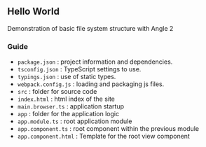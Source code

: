 ## Hello World

Demonstration of basic file system structure with Angle 2


### Guide
- `package.json` : project information and dependencies. 
- `tsconfig.json` : TypeScript settings to use.
- `typings.json` : use of static types.
- `webpack.config.js` : loading and packaging js files.
- `src` : folder for source code
- `index.html` : html index of the site
- `main.browser.ts` : application startup
- `app` : folder for the application logic
- `app.module.ts` : root application module
- `app.component.ts` : root component within the previous module
- `app.component.html` : Template for the root view component